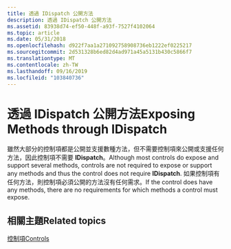 ```yaml
---
title: 透過 IDispatch 公開方法
description: 透過 IDispatch 公開方法
ms.assetid: 83938d74-ef50-448f-a93f-7527f4102064
ms.topic: article
ms.date: 05/31/2018
ms.openlocfilehash: d922f7aa1a271092758908736eb1222ef0225217
ms.sourcegitcommit: 2d531328b6ed82d4ad971a45a5131b430c5866f7
ms.translationtype: MT
ms.contentlocale: zh-TW
ms.lasthandoff: 09/16/2019
ms.locfileid: "103840736"
---
```

# <a name="exposing-methods-through-idispatch"></a><span data-ttu-id="1e340-103">透過 IDispatch 公開方法</span><span class="sxs-lookup"><span data-stu-id="1e340-103">Exposing Methods through IDispatch</span></span>

<span data-ttu-id="1e340-104">雖然大部分的控制項都是公開並支援數種方法，但不需要控制項來公開或支援任何方法，因此控制項不需要 **IDispatch**。</span><span class="sxs-lookup"><span data-stu-id="1e340-104">Although most controls do expose and support several methods, controls are not required to expose or support any methods and thus the control does not require **IDispatch**.</span></span> <span data-ttu-id="1e340-105">如果控制項有任何方法，則控制項必須公開的方法沒有任何需求。</span><span class="sxs-lookup"><span data-stu-id="1e340-105">If the control does have any methods, there are no requirements for which methods a control must expose.</span></span>

## <a name="related-topics"></a><span data-ttu-id="1e340-106">相關主題</span><span class="sxs-lookup"><span data-stu-id="1e340-106">Related topics</span></span>

<dl> <dt>

[<span data-ttu-id="1e340-107">控制項</span><span class="sxs-lookup"><span data-stu-id="1e340-107">Controls</span></span>](controls.md)
</dt> </dl>

 

 




